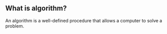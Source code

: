 ## What is algorithm?
An algorithm is a well-defined procedure that allows a computer to solve a problem.
